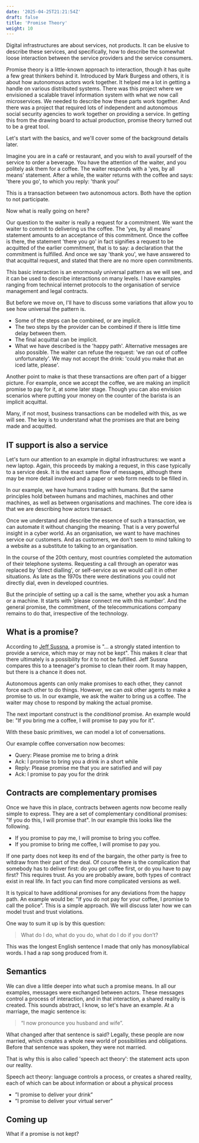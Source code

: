 ```yaml
---
date: '2025-04-25T21:21:54Z'
draft: false
title: 'Promise Theory'
weight: 10
---
```

Digital infrastructures are about services, not products.
It can be elusive to describe these services, and specifically, how to describe the somewhat loose interaction between the service providers and the service consumers.

Promise theory is a little-known approach to interaction, though it has quite a few great thinkers behind it.
Introduced by Mark Burgess and others, it is about how autonomous actors work together.
It helped me a lot in getting a handle on various distributed systems.
There was this project where we envisioned a scalable travel information system with what we now call microservices.
We needed to describe how these parts work together.
And there was a project that required lots of independent and autonomous social security agencies to work together on providing a service.
In getting this from the drawing board to actual production, promise theory turned out to be a great tool.

Let's start with the basics, and we'll cover some of the background details later.

Imagine you are in a café or restaurant, and you wish to avail yourself of the service to order a beverage.
You have the attention of the waiter, and you politely ask them for a coffee. The waiter responds with a 'yes, by all means' statement. After a while, the waiter returns with the coffee and says: 'there you go', to which you reply: 'thank you!'

This is a transaction between two autonomous actors. Both have the option to not participate.

Now what is really going on here?

Our question to the waiter is really a request for a commitment.
We want the waiter to commit to delivering us the coffee.
The 'yes, by all means' statement amounts to an acceptance of this commitment.
Once the coffee is there, the statement 'there you go' in fact signifies a request to be acquitted of the earlier commitment, that is to say: a declaration that the commitment is fulfilled.
And once we say 'thank you', we have answered to that acquittal request, and stated that there are no more open commitments.

This basic interaction is an enormously universal pattern as we will see, and it can be used to describe interactions on many levels.
I have examples ranging from technical internet protocols to the organisation of service management and legal contracts.

But before we move on, I'll have to discuss some variations that allow you to see how universal the pattern is.

- Some of the steps can be combined, or are implicit.
- The two steps by the provider can be combined if there is little time delay between them.
- The final acquittal can be implicit.
- What we have described is the 'happy path'. Alternative messages are also possible. The waiter can refuse the request: 'we ran out of coffee unfortunately'. We may not accept the drink: 'could you make that an iced latte, please'.

Another point to make is that these transactions are often part of a bigger picture.
For example, once we accept the coffee, we are making an implicit promise to pay for it, at some later stage.
Though you can also envision scenarios where putting your money on the counter of the barista is an implicit acquittal.

Many, if not most, business transactions can be modelled with this, as we will see.
The key is to understand what the promises are that are being made and acquitted.

## IT support is also a service

Let's turn our attention to an example in digital infrastructures: we want a new laptop.
Again, this proceeds by making a request, in this case typically to a service desk.
It is the exact same flow of messages, although there may be more detail involved and a paper or web form needs to be filled in.

In our example, we have humans trading with humans.
But the same principles hold between humans and machines, machines and other machines, as well as between organisations and machines.
The core idea is that we are describing how actors transact.

Once we understand and describe the essence of such a transaction, we can automate it without changing the meaning.
That is a very powerful insight in a cyber world.
As an organisation, we want to have machines service our customers.
And as customers, we don't seem to mind talking to a website as a substitute to talking to an organisation.

In the course of the 20th century, most countries completed the automation of their telephone systems.
Requesting a call through an operator was replaced by 'direct dialling', or self-service as we would call it in other situations.
As late as the 1970s there were destinations you could not directly dial, even in developed countries.

But the principle of setting up a call is the same, whether you ask a human or a machine.
It starts with 'please connect me with this number'.
And the general promise, the commitment, of the telecommunications company remains to do that, irrespective of the technology.

## What is a promise?

According to [Jeff Sussna](https://www.oreilly.com/library/view/designing-delivery/9781491903742/), a promise is "... a strongly stated intention to provide a service, which may or may not be kept".
This makes it clear that there ultimately is a possibility for it to not be fulfilled.
Jeff Sussna compares this to a teenager's promise to clean their room.
It may happen, but there is a chance it does not.

Autonomous agents can only make promises to each other, they cannot force each other to do things.
However, we can *ask* other agents to make a promise to us.
In our example, we ask the waiter to bring us a coffee.
The waiter may chose to respond by making the actual promise.

The next important construct is the *conditional* promise.
An example would be: "If you bring me a coffee, I will promise to pay you for it".

With these basic primitives, we can model a lot of conversations.

Our example coffee conversation now becomes:

- Query: Please promise me to bring a drink
- Ack:  I promise to bring you a drink in a short while
- Reply: Please promise me that you are satisfied and will pay
- Ack: I promise to pay you for the drink

## Contracts are complementary promises

Once we have this in place, contracts between agents now become really simple to express.
They are a set of complementary conditional promises: "If you do this, I will promise that".
In our example this looks like the following.

- If you promise to pay me, I will promise to bring you coffee.
- If you promise to bring me coffee, I will promise to pay you.

If one party does not keep its end of the bargain, the other party is free to witdraw from their part of the deal.
Of course there is the complication that somebody has to deliver first: do you get coffee first, or do you have to pay first?
This requires trust.
As you are probably aware, both types of contract exist in real life.
In fact you can find more complicated versions as well.

It is typical to have additional promises for any deviations from the happy path.
An example would be: "If you do not pay for your coffee, I promise to call the police".
This is a simple approach.
We will discuss later how we can model trust and trust violations.

One way to sum it up is by this question:

>What do I do, what do you do, what do I do if you don’t?

This was the longest English sentence I made that only has monosyllabical words.
I had a rap song produced from it.

## Semantics

We can dive a little deeper into what such a promise means.
In all our examples, messages were exchanged between actors.
These messages control a process of interaction, and in that interaction, a shared reality is created.
This sounds abstract, I know, so let's have an example.
At a marriage, the magic sentence is:
>“I now pronounce you husband and wife”.

What changed after that sentence is said?
Legally, these people are now married, which creates a whole new world of possibilities and obligations.
Before that sentence was spoken, they were not married.

That is why this is also called 'speech act theory': the statement acts upon our reality.

Speech act theory: language controls a process, or creates a shared reality, each of which can be about information or about a physical process

- ”I promise to deliver your drink”
- ”I promise to deliver your virtual server”

## Coming up

What if a promise is not kept?
